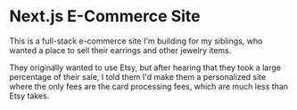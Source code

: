 # Next.js E-Commerce Site

This is a full-stack e-commerce site I'm building for my siblings, who wanted a place to sell their earrings and other jewelry items.

They originally wanted to use Etsy, but after hearing that they took a large percentage of their sale, I told them I'd make them a personalized site where the only fees are the card processing fees, which are much less than Etsy takes.
